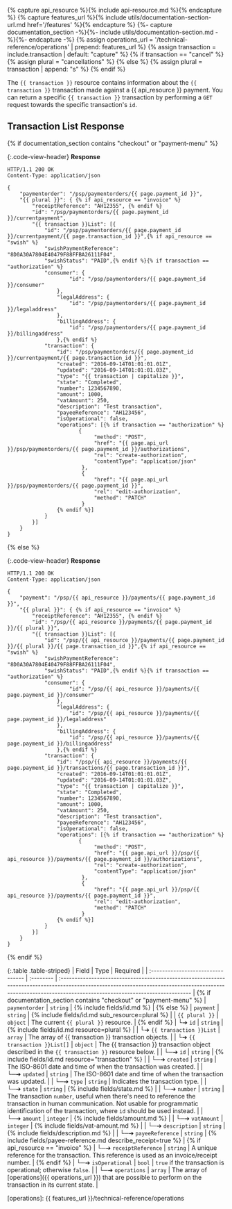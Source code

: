 {% capture api_resource %}{% include api-resource.md %}{% endcapture %}
{% capture features_url %}{% include utils/documentation-section-url.md href='/features' %}{% endcapture %}
{%- capture documentation_section -%}{%- include utils/documentation-section.md -%}{%- endcapture -%}
{% assign operations_url = '/technical-reference/operations' | prepend: features_url %}
{% assign transaction = include.transaction | default: "capture" %}
{% if transaction == "cancel" %}
    {% assign plural = "cancellations" %}
{% else %}
    {% assign plural = transaction | append: "s" %}
{% endif %}

The `{{ transaction }}` resource contains information about the
`{{ transaction }}` transaction made against a {{ api_resource }} payment. You can
return a specific `{{ transaction }}` transaction by performing a `GET` request
towards the specific transaction's `id`.

## Transaction List Response

{% if documentation_section contains "checkout" or "payment-menu" %}

{:.code-view-header}
**Response**

```http
HTTP/1.1 200 OK
Content-Type: application/json

{
    "paymentorder": "/psp/paymentorders/{{ page.payment_id }}",
    "{{ plural }}": { {% if api_resource == "invoice" %}
        "receiptReference": "AH12355", {% endif %}
        "id": "/psp/paymentorders/{{ page.payment_id }}/currentpayment",
        "{{ transaction }}List": [{
            "id": "/psp/paymentorders/{{ page.payment_id }}/currentpayment/{{ page.transaction_id }}",{% if api_resource == "swish" %}
            "swishPaymentReference": "8D0A30A7804E40479F88FFBA26111F04",
            "swishStatus": "PAID",{% endif %}{% if transaction == "authorization" %}
            "consumer": {
                    "id": "/psp/paymentorders/{{ page.payment_id }}/consumer"
                },
                "legalAddress": {
                    "id": "/psp/paymentorders/{{ page.payment_id }}/legaladdress"
                },
                "billingAddress": {
                    "id": "/psp/paymentorders/{{ page.payment_id }}/billingaddress"
                },{% endif %}
            "transaction": {
                "id": "/psp/paymentorders/{{ page.payment_id }}/currentpayment/{{ page.transaction_id }}",
                "created": "2016-09-14T01:01:01.01Z",
                "updated": "2016-09-14T01:01:01.03Z",
                "type": "{{ transaction | capitalize }}",
                "state": "Completed",
                "number": 1234567890,
                "amount": 1000,
                "vatAmount": 250,
                "description": "Test transaction",
                "payeeReference": "AH123456",
                "isOperational": false,
                "operations": [{% if transaction == "authorization" %}
                       {
                            "method": "POST",
                            "href": "{{ page.api_url }}/psp/paymentorders/{{ page.payment_id }}/authorizations",
                            "rel": "create-authorization",
                            "contentType": "application/json"
                        },
                        {
                            "href": "{{ page.api_url }}/psp/paymentorders/{{ page.payment_id }}",
                            "rel": "edit-authorization",
                            "method": "PATCH"
                        }
                {% endif %}]
            }
        }]
    }
}
```

{% else %}

{:.code-view-header}
**Response**

```http
HTTP/1.1 200 OK
Content-Type: application/json

{
    "payment": "/psp/{{ api_resource }}/payments/{{ page.payment_id }}",
    "{{ plural }}": { {% if api_resource == "invoice" %}
        "receiptReference": "AH12355", {% endif %}
        "id": "/psp/{{ api_resource }}/payments/{{ page.payment_id }}/{{ plural }}",
        "{{ transaction }}List": [{
            "id": "/psp/{{ api_resource }}/payments/{{ page.payment_id }}/{{ plural }}/{{ page.transaction_id }}",{% if api_resource == "swish" %}
            "swishPaymentReference": "8D0A30A7804E40479F88FFBA26111F04",
            "swishStatus": "PAID",{% endif %}{% if transaction == "authorization" %}
            "consumer": {
                    "id": "/psp/{{ api_resource }}/payments/{{ page.payment_id }}/consumer"
                },
                "legalAddress": {
                    "id": "/psp/{{ api_resource }}/payments/{{ page.payment_id }}/legaladdress"
                },
                "billingAddress": {
                    "id": "/psp/{{ api_resource }}/payments/{{ page.payment_id }}/billingaddress"
                },{% endif %}
            "transaction": {
                "id": "/psp/{{ api_resource }}/payments/{{ page.payment_id }}/transactions/{{ page.transaction_id }}",
                "created": "2016-09-14T01:01:01.01Z",
                "updated": "2016-09-14T01:01:01.03Z",
                "type": "{{ transaction | capitalize }}",
                "state": "Completed",
                "number": 1234567890,
                "amount": 1000,
                "vatAmount": 250,
                "description": "Test transaction",
                "payeeReference": "AH123456",
                "isOperational": false,
                "operations": [{% if transaction == "authorization" %}
                       {
                            "method": "POST",
                            "href": "{{ page.api_url }}/psp/{{ api_resource }}/payments/{{ page.payment_id }}/authorizations",
                            "rel": "create-authorization",
                            "contentType": "application/json"
                        },
                        {
                            "href": "{{ page.api_url }}/psp/{{ api_resource }}/payments/{{ page.payment_id }}",
                            "rel": "edit-authorization",
                            "method": "PATCH"
                        }
                {% endif %}]
            }
        }]
    }
}
```

{% endif %}

{:.table .table-striped}
| Field                             | Type      | Required                                                                                                                                                                                                     |
| :-------------------------------- | :-------- | :----------------------------------------------------------------------------------------------------------------------------------------------------------------------------------------------------------- | {% if documentation_section contains "checkout" or "payment-menu" %}
| `paymentorder`                         | `string`  | {% include fields/id.md %}                                                                                                                                                    | {% else %}
| `payment`                         | `string`  | {% include fields/id.md sub_resource=plural %}                                                                                                                                                    |
| `{{ plural }}`                    | `object`  | The current `{{ plural }}` resource.                                                                                                                                                                         | {% endif %}
| └➔&nbsp;`id`                      | `string`  | {% include fields/id.md resource=plural %}                                                                                                                                                        |
| └➔&nbsp;`{{ transaction }}List`   | `array`   | The array of {{ transaction }} transaction objects.                                                                                                                                                          |
| └➔&nbsp;`{{ transaction }}List[]` | `object`  | The {{ transaction }} transaction object described in the `{{ transaction }}` resource below.                                                                                                                |
| └─➔&nbsp;`id`                     | `string`  | {% include fields/id.md resource="transaction" %}                                                                                                                                                 |
| └─➔&nbsp;`created`                | `string`  | The ISO-8601 date and time of when the transaction was created.                                                                                                                                              |
| └─➔&nbsp;`updated`                | `string`  | The ISO-8601 date and time of when the transaction was updated.                                                                                                                                              |
| └─➔&nbsp;`type`                   | `string`  | Indicates the transaction type.                                                                                                                                                                              |
| └─➔&nbsp;`state`                  | `string`  | {% include fields/state.md %}   |
| └─➔&nbsp;`number`                 | `string`  | The transaction `number`, useful when there's need to reference the transaction in human communication. Not usable for programmatic identification of the transaction, where `id` should be used instead. |
| └─➔&nbsp;`amount`                 | `integer` | {% include fields/amount.md %}                                                                                                                                                                    |
| └─➔&nbsp;`vatAmount`              | `integer` | {% include fields/vat-amount.md %}                                                                                                                                                                 |
| └─➔&nbsp;`description`            | `string`  | {% include fields/description.md %}                                                                                                                   |
| └─➔&nbsp;`payeeReference`         | `string`  | {% include fields/payee-reference.md describe_receipt=true %}                                                                                         | {% if api_resource == "invoice" %}
| └─➔&nbsp;`receiptReference`       | `string`  | A unique reference for the transaction. This reference is used as an invoice/receipt number.                                                                                                                 | {% endif %}
| └─➔&nbsp;`isOperational`          | `bool`    | `true` if the transaction is operational; otherwise `false`.                                                                                                                                                 |
| └─➔&nbsp;`operations`             | `array`   | The array of [operations]({{ operations_url }}) that are possible to perform on the transaction in its current state.                                                                                                                |

[operations]: {{ features_url }}/technical-reference/operations
